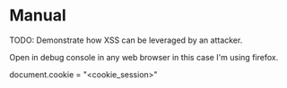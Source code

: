 # Manual

TODO: Demonstrate how XSS can be leveraged by an attacker.

Open in debug console in any web browser in this case I'm using firefox.

document.cookie = "<cookie_session>"